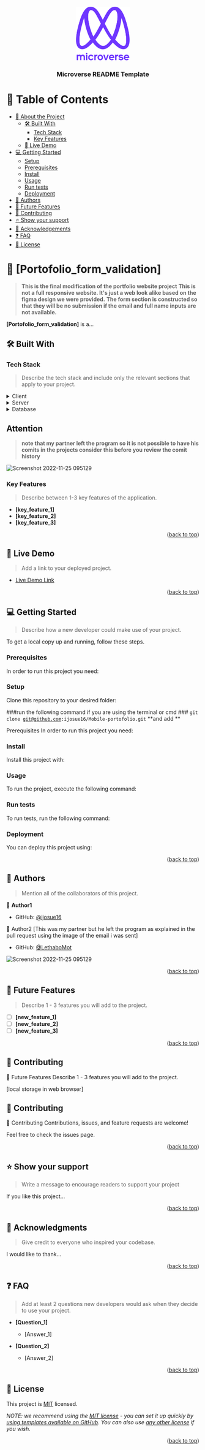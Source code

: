 <a name="readme-top"></a>


<div align="center">

  <img src="murple_logo.png" alt="logo" width="140"  height="auto" />
  <br/>

  <h3><b>Microverse README Template</b></h3>

</div>




# 📗 Table of Contents

- [📖 About the Project](#about-project)
  - [🛠 Built With](#built-with)
    - [Tech Stack](#tech-stack)
    - [Key Features](#key-features)
  - [🚀 Live Demo](#live-demo)
- [💻 Getting Started](#getting-started)
  - [Setup](#setup)
  - [Prerequisites](#prerequisites)
  - [Install](#install)
  - [Usage](#usage)
  - [Run tests](#run-tests)
  - [Deployment](#triangular_flag_on_post-deployment)
- [👥 Authors](#authors)
- [🔭 Future Features](#future-features)
- [🤝 Contributing](#contributing)
- [⭐️ Show your support](#support)
- [🙏 Acknowledgements](#acknowledgements)
- [❓ FAQ](#faq)
- [📝 License](#license)




# 📖 [Portofolio_form_validation] <a name="about-project"></a>

> **This is the final modification of the portfolio website project**
**This is not a  full responsive  website. It's just a  web look alike based on the figma design we were provided.**
**The form section is constructed so that they will be no submission if the email and full name inputs are not available.**

**[Portofolio_form_validation]** is a...

## 🛠 Built With <a name="built-with"></a>

### Tech Stack <a name="tech-stack"></a>

> Describe the tech stack and include only the relevant sections that apply to your project.

<details>
  <summary>Client</summary>
  <ul>
    <li><a href="https://reactjs.org/">React.js</a></li>
  </ul>
</details>

<details>
  <summary>Server</summary>
  <ul>
    <li><a href="https://expressjs.com/">Express.js</a></li>
  </ul>
</details>

<details>
<summary>Database</summary>
  <ul>
    <li><a href="https://www.postgresql.org/">PostgreSQL</a></li>
  </ul>
</details>


## Attention

> **note that my partner left the program so it is not possible to have his comits in the projects consider this before you review the comit history**


![Screenshot 2022-11-25 095129](https://user-images.githubusercontent.com/111968510/203930807-ce5c3e73-7a26-4d4e-8ee1-f7d032d5aba0.png)




### Key Features <a name="key-features"></a>

> Describe between 1-3 key features of the application.

- **[key_feature_1]**
- **[key_feature_2]**
- **[key_feature_3]**

<p align="right">(<a href="#readme-top">back to top</a>)</p>



## 🚀 Live Demo <a name="live-demo"></a>

> Add a link to your deployed project.

- [Live Demo Link](https://yourdeployedapplicationlink.com)

<p align="right">(<a href="#readme-top">back to top</a>)</p>




## 💻 Getting Started <a name="getting-started"></a>

> Describe how a new developer could make use of your project.

To get a local copy up and running, follow these steps.

### Prerequisites

In order to run this project you need:




### Setup

Clone this repository to your desired folder:


###run the following command if you are using the terminal or cmd ###
<code>git clone git@github.com:ijosue16/Mobile-portofolio.git</code>
**and add **

Prerequisites
In order to run this project you need:

### Install

Install this project with:




### Usage

To run the project, execute the following command:




### Run tests

To run tests, run the following command:



### Deployment

You can deploy this project using:




<p align="right">(<a href="#readme-top">back to top</a>)</p>



## 👥 Authors <a name="authors"></a>

> Mention all of the collaborators of this project.

👤 **Author1**

- GitHub: [@ijosue16](https://github.com/ijosue16)


👤 Author2  [This was my partner but he left the program as explained in the pull request using the image of the email i was sent]

- GitHub: [@LethaboMot](https://github.com/LethaboMot)

![Screenshot 2022-11-25 095129](https://user-images.githubusercontent.com/111968510/203930807-ce5c3e73-7a26-4d4e-8ee1-f7d032d5aba0.png)




<p align="right">(<a href="#readme-top">back to top</a>)</p>



## 🔭 Future Features <a name="future-features"></a>

> Describe 1 - 3 features you will add to the project.

- [ ] **[new_feature_1]**
- [ ] **[new_feature_2]**
- [ ] **[new_feature_3]**

<p align="right">(<a href="#readme-top">back to top</a>)</p>



## 🤝 Contributing <a name="contributing"></a>


🔭 Future Features
Describe 1 - 3 features you will add to the project.

 [local storage in web browser]

## 🤝 Contributing

🤝 Contributing
Contributions, issues, and feature requests are welcome!

Feel free to check the issues page.

<p align="right">(<a href="#readme-top">back to top</a>)</p>


## ⭐️ Show your support <a name="support"></a>

> Write a message to encourage readers to support your project

If you like this project...

<p align="right">(<a href="#readme-top">back to top</a>)</p>



## 🙏 Acknowledgments <a name="acknowledgements"></a>

> Give credit to everyone who inspired your codebase.

I would like to thank...

<p align="right">(<a href="#readme-top">back to top</a>)</p>



## ❓ FAQ <a name="faq"></a>

> Add at least 2 questions new developers would ask when they decide to use your project.

- **[Question_1]**

  - [Answer_1]

- **[Question_2]**

  - [Answer_2]

<p align="right">(<a href="#readme-top">back to top</a>)</p>



## 📝 License <a name="license"></a>

This project is [MIT](./LICENSE) licensed.

_NOTE: we recommend using the [MIT license](https://choosealicense.com/licenses/mit/) - you can set it up quickly by [using templates available on GitHub](https://docs.github.com/en/communities/setting-up-your-project-for-healthy-contributions/adding-a-license-to-a-repository). You can also use [any other license](https://choosealicense.com/licenses/) if you wish._

<p align="right">(<a href="#readme-top">back to top</a>)</p>
